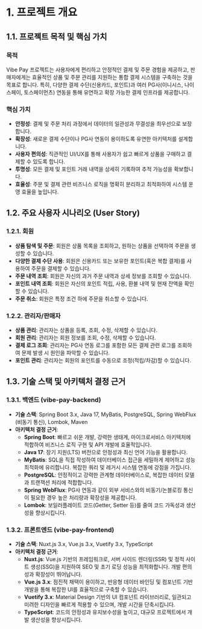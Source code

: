 # 1. 프로젝트 개요

## 1.1. 프로젝트 목적 및 핵심 가치

### 목적
Vibe Pay 프로젝트는 사용자에게 편리하고 안정적인 결제 및 주문 경험을 제공하고, 판매자에게는 효율적인 상품 및 주문 관리를 지원하는 통합 결제 시스템을 구축하는 것을 목표로 합니다. 특히, 다양한 결제 수단(신용카드, 포인트)과 여러 PG사(이니시스, 나이스페이, 토스페이먼츠) 연동을 통해 유연하고 확장 가능한 결제 인프라를 제공합니다.

### 핵심 가치
- **안정성**: 결제 및 주문 처리 과정에서 데이터의 일관성과 무결성을 최우선으로 보장합니다.
- **확장성**: 새로운 결제 수단이나 PG사 연동이 용이하도록 유연한 아키텍처를 설계합니다.
- **사용자 편의성**: 직관적인 UI/UX를 통해 사용자가 쉽고 빠르게 상품을 구매하고 결제할 수 있도록 합니다.
- **투명성**: 모든 결제 및 포인트 거래 내역을 상세히 기록하여 추적 가능성을 확보합니다.
- **효율성**: 주문 및 결제 관련 비즈니스 로직을 명확히 분리하고 최적화하여 시스템 운영 효율을 높입니다.

## 1.2. 주요 사용자 시나리오 (User Story)

### 1.2.1. 회원
- **상품 탐색 및 주문**: 회원은 상품 목록을 조회하고, 원하는 상품을 선택하여 주문을 생성할 수 있습니다.
- **다양한 결제 수단 사용**: 회원은 신용카드 또는 보유한 포인트(혹은 복합 결제)를 사용하여 주문을 결제할 수 있습니다.
- **주문 내역 조회**: 회원은 자신의 과거 주문 내역과 상세 정보를 조회할 수 있습니다.
- **포인트 내역 조회**: 회원은 자신의 포인트 적립, 사용, 환불 내역 및 현재 잔액을 확인할 수 있습니다.
- **주문 취소**: 회원은 특정 조건 하에 주문을 취소할 수 있습니다.

### 1.2.2. 관리자/판매자
- **상품 관리**: 관리자는 상품을 등록, 조회, 수정, 삭제할 수 있습니다.
- **회원 관리**: 관리자는 회원 정보를 조회, 수정, 삭제할 수 있습니다.
- **결제 로그 조회**: 관리자는 PG사 연동 로그를 포함한 모든 결제 관련 로그를 조회하여 문제 발생 시 원인을 파악할 수 있습니다.
- **포인트 관리**: 관리자는 회원의 포인트를 수동으로 조정(적립/차감)할 수 있습니다.

## 1.3. 기술 스택 및 아키텍처 결정 근거

### 1.3.1. 백엔드 (vibe-pay-backend)
- **기술 스택**: Spring Boot 3.x, Java 17, MyBatis, PostgreSQL, Spring WebFlux (비동기 통신), Lombok, Maven
- **아키텍처 결정 근거**:
    - **Spring Boot**: 빠르고 쉬운 개발, 강력한 생태계, 마이크로서비스 아키텍처에 적합하여 비즈니스 로직 구현 및 API 개발에 효율적입니다.
    - **Java 17**: 장기 지원(LTS) 버전으로 안정성과 최신 언어 기능을 활용합니다.
    - **MyBatis**: SQL을 직접 작성하여 데이터베이스 접근을 세밀하게 제어하고 성능 최적화에 유리합니다. 복잡한 쿼리 및 레거시 시스템 연동에 강점을 가집니다.
    - **PostgreSQL**: 안정적이고 강력한 관계형 데이터베이스로, 복잡한 데이터 모델과 트랜잭션 처리에 적합합니다.
    - **Spring WebFlux**: PG사 연동과 같이 외부 서비스와의 비동기/논블로킹 통신이 필요한 경우 높은 처리량과 확장성을 제공합니다.
    - **Lombok**: 보일러플레이트 코드(Getter, Setter 등)를 줄여 코드 가독성과 생산성을 향상시킵니다.

### 1.3.2. 프론트엔드 (vibe-pay-frontend)
- **기술 스택**: Nuxt.js 3.x, Vue.js 3.x, Vuetify 3.x, TypeScript
- **아키텍처 결정 근거**:
    - **Nuxt.js**: Vue.js 기반의 프레임워크로, 서버 사이드 렌더링(SSR) 및 정적 사이트 생성(SSG)을 지원하여 SEO 및 초기 로딩 성능을 최적화합니다. 개발 편의성과 확장성이 뛰어납니다.
    - **Vue.js 3.x**: 점진적 채택이 용이하고, 반응형 데이터 바인딩 및 컴포넌트 기반 개발을 통해 복잡한 UI를 효율적으로 구축할 수 있습니다.
    - **Vuetify 3.x**: Material Design 기반의 UI 컴포넌트 라이브러리로, 일관되고 미려한 디자인을 빠르게 적용할 수 있으며, 개발 시간을 단축시킵니다.
    - **TypeScript**: 코드의 안정성과 유지보수성을 높이고, 대규모 프로젝트에서 개발 생산성을 향상시킵니다.
